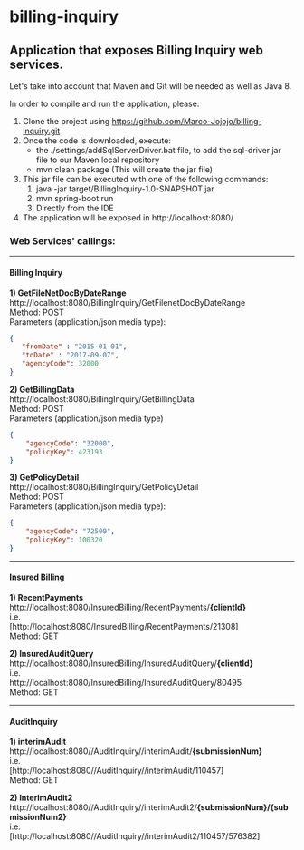 # billing-inquiry
## Application that exposes Billing Inquiry web services.

Let's take into account that Maven and Git will be needed as well as Java 8.

In order to compile and run the application, please:

1. Clone the project using https://github.com/Marco-Jojojo/billing-inquiry.git
2. Once the code is downloaded, execute:
    * the ./settings/addSqlServerDriver.bat file, to add the sql-driver jar file to our Maven local repository
    * mvn clean package (This will create the jar file)
3. This jar file can be executed with one of the following commands:
    1. java -jar target/BillingInquiry-1.0-SNAPSHOT.jar
    2. mvn spring-boot:run
    3. Directly from the IDE
4. The application will be exposed in http://localhost:8080/

### Web Services' callings:
___

#### **Billing Inquiry**

**1) GetFileNetDocByDateRange** <br/>
http://localhost:8080/BillingInquiry/GetFilenetDocByDateRange<br/>
Method: POST<br/>
Parameters (application/json media type):
```json
{
   "fromDate" : "2015-01-01",
   "toDate" : "2017-09-07",
   "agencyCode": 32000
}
```

**2) GetBillingData** <br/>
http://localhost:8080/BillingInquiry/GetBillingData<br/>
Method: POST<br/>
Parameters (application/json media type)
```json
{
    "agencyCode": "32000",
    "policyKey": 423193
}
```

**3) GetPolicyDetail** <br/>
http://localhost:8080/BillingInquiry/GetPolicyDetail<br/>
Method: POST<br/>
Parameters (application/json media type):
```json
{
    "agencyCode": "72500",
    "policyKey": 100320
}
```
___

#### **Insured Billing**

**1) RecentPayments** <br/>
http://localhost:8080/InsuredBilling/RecentPayments/<b>{clientId}</b><br/>
i.e.<br/>
[http://localhost:8080/InsuredBilling/RecentPayments/21308]<br/>
Method: GET<br/>

**2) InsuredAuditQuery** <br/>
http://localhost:8080/InsuredBilling/InsuredAuditQuery/<b>{clientId}</b><br/>
i.e.<br/>
http://localhost:8080/InsuredBilling/InsuredAuditQuery/80495<br/>
Method: GET<br/>

___


#### **AuditInquiry**

**1) interimAudit**<br />
http://localhost:8080//AuditInquiry//interimAudit/<b>{submissionNum}</b><br />
i.e.<br />
[http://localhost:8080//AuditInquiry//interimAudit/110457]<br />
Method: GET<br />

**2) InterimAudit2**<br />
http://localhost:8080//AuditInquiry//interimAudit2/<b>{submissionNum}/{submissionNum2}</b><br />
i.e.<br />
[http://localhost:8080//AuditInquiry//interimAudit2/110457/576382]<br />